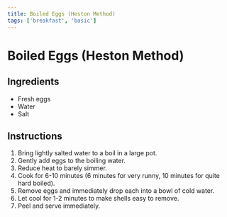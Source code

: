 ```yaml
---
title: Boiled Eggs (Heston Method)
tags: ['breakfast', 'basic']
---
```


# Boiled Eggs (Heston Method)

## Ingredients
- Fresh eggs
- Water
- Salt

## Instructions
1. Bring lightly salted water to a boil in a large pot.
2. Gently add eggs to the boiling water.
3. Reduce heat to barely simmer.
4. Cook for 6-10 minutes (6 minutes for very runny, 10 minutes for quite hard boiled).
5. Remove eggs and immediately drop each into a bowl of cold water.
6. Let cool for 1-2 minutes to make shells easy to remove.
7. Peel and serve immediately. 